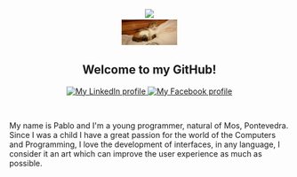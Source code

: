 <div id="header" align="center">
  <img src="https://media.giphy.com/media/RJVw6tIfb2dIwTHFb0/giphy.gif" width="100"/>
</div>

<div id="header" align="center">
  <img src="/IMG-20201114-WA0072.jpeg" width="100"/>
</div>

<h2 align="center">
Welcome to my GitHub!
</h2>


<div id="badges" align="center">
  <a href="https://www.linkedin.com/in/pablo-arias-pampill%C3%B3n-793b5a204/">
    <img src="https://img.shields.io/badge/LinkedIn-blue?style=for-the-badge&logo=linkedin&logoColor=white" alt="My LinkedIn profile"/>
  </a>
  <a href="https://www.facebook.com/pablo.ariaspampillon.3">
     <img src="https://img.shields.io/badge/Facebook-blue?style=for-the-badge&logo=facebook&logoColor=white" alt="My Facebook profile"/>
  </a>
</div>
  <p>&nbsp;</p>
<p id="contenido">
My name is Pablo and I'm a young programmer, natural of Mos, Pontevedra. Since I was a child I have a great passion for the world of the Computers and Programming, I love the development of interfaces, in any language, I consider it an art which can improve the user experience as much as possible.
</p>
